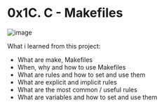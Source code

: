 # 0x1C. C - Makefiles

![image](https://s3.amazonaws.com/intranet-projects-files/holbertonschool-low_level_programming/273/giphy-2.gif)

What i learned from this project:

-    What are make, Makefiles
-    When, why and how to use Makefiles
-    What are rules and how to set and use them
-    What are explicit and implicit rules
-    What are the most common / useful rules
-    What are variables and how to set and use them
